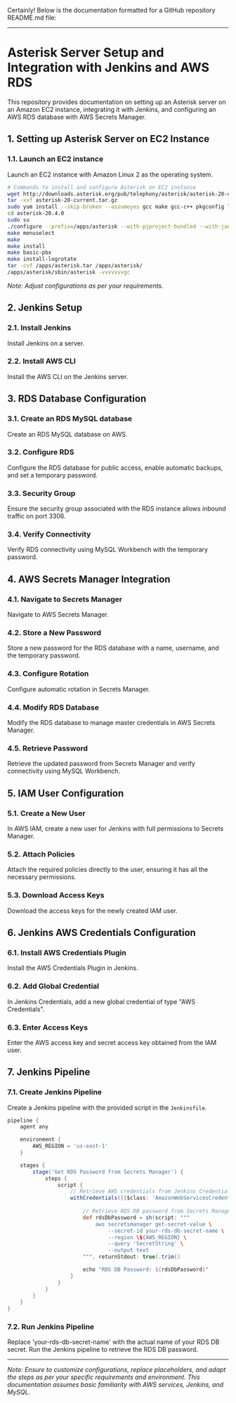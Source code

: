 Certainly! Below is the documentation formatted for a GitHub repository README.md file:

---

# Asterisk Server Setup and Integration with Jenkins and AWS RDS

This repository provides documentation on setting up an Asterisk server on an Amazon EC2 instance, integrating it with Jenkins, and configuring an AWS RDS database with AWS Secrets Manager.

## 1. Setting up Asterisk Server on EC2 Instance

### 1.1. Launch an EC2 instance

Launch an EC2 instance with Amazon Linux 2 as the operating system.

```bash
# Commands to install and configure Asterisk on EC2 instance
wget http://downloads.asterisk.org/pub/telephony/asterisk/asterisk-20-current.tar.gz
tar -xvf asterisk-20-current.tar.gz
sudo yum install --skip-broken --assumeyes gcc make gcc-c++ pkgconfig libedit-devel jansson-devel libuuid-devel sqlite-devel libxml2-devel speex-devel speexdsp-devel libogg-devel libvorbis-devel alsa-lib-devel portaudio-devel libcurl-devel xmlstarlet bison flex postsql-dev postgresql-dev postgresql-devel unixODBC-devel neon-devel gmime-devel lua-devel uriparser-devel libxslt-devel openssl-devel mysql-devel bluez-libs-devel radcli-devel freetds-devel jack-audio-connection-kit jack-audio-connection-kit-devel bash libcap-devel net-snmp-devel iksemel-devel corosynclib-devel newt-devel popt-devel libical-devel spandsp-devel libresample-devel uw-imap-devel binutils-devel libsrtp-devel gsm-devel doxygen graphviz zlib-devel openldap-devel codec2-devel hoard fftw-devel unbound-devel wget subversion bzip2 patch xmlstarlet libjansson jansson-devel
cd asterisk-20.4.0
sudo su
./configure --prefix=/apps/asterisk --with-pjproject-bundled --with-jansson-bundled
make menuselect
make
make install
make basic-pbx
make install-logrotate
tar -cvf /apps/asterisk.tar /apps/asterisk/
/apps/asterisk/sbin/asterisk -vvvvvvvgc
```

*Note: Adjust configurations as per your requirements.*

## 2. Jenkins Setup

### 2.1. Install Jenkins

Install Jenkins on a server.

### 2.2. Install AWS CLI

Install the AWS CLI on the Jenkins server.

## 3. RDS Database Configuration

### 3.1. Create an RDS MySQL database

Create an RDS MySQL database on AWS.

### 3.2. Configure RDS

Configure the RDS database for public access, enable automatic backups, and set a temporary password.

### 3.3. Security Group

Ensure the security group associated with the RDS instance allows inbound traffic on port 3306.

### 3.4. Verify Connectivity

Verify RDS connectivity using MySQL Workbench with the temporary password.

## 4. AWS Secrets Manager Integration

### 4.1. Navigate to Secrets Manager

Navigate to AWS Secrets Manager.

### 4.2. Store a New Password

Store a new password for the RDS database with a name, username, and the temporary password.

### 4.3. Configure Rotation

Configure automatic rotation in Secrets Manager.

### 4.4. Modify RDS Database

Modify the RDS database to manage master credentials in AWS Secrets Manager.

### 4.5. Retrieve Password

Retrieve the updated password from Secrets Manager and verify connectivity using MySQL Workbench.

## 5. IAM User Configuration

### 5.1. Create a New User

In AWS IAM, create a new user for Jenkins with full permissions to Secrets Manager.

### 5.2. Attach Policies

Attach the required policies directly to the user, ensuring it has all the necessary permissions.

### 5.3. Download Access Keys

Download the access keys for the newly created IAM user.

## 6. Jenkins AWS Credentials Configuration

### 6.1. Install AWS Credentials Plugin

Install the AWS Credentials Plugin in Jenkins.

### 6.2. Add Global Credential

In Jenkins Credentials, add a new global credential of type "AWS Credentials".

### 6.3. Enter Access Keys

Enter the AWS access key and secret access key obtained from the IAM user.

## 7. Jenkins Pipeline

### 7.1. Create Jenkins Pipeline

Create a Jenkins pipeline with the provided script in the `Jenkinsfile`.

```groovy
pipeline {
    agent any

    environment {
        AWS_REGION = 'us-east-1'
    }

    stages {
        stage('Get RDS Password from Secrets Manager') {
            steps {
                script {
                    // Retrieve AWS credentials from Jenkins Credentials
                    withCredentials([[$class: 'AmazonWebServicesCredentialsBinding', credentialsId: 'AWS_Creds', accessKeyVariable: 'AWS_ACCESS_KEY_ID', secretKeyVariable: 'AWS_SECRET_ACCESS_KEY']]) {
                        
                        // Retrieve RDS DB password from Secrets Manager
                        def rdsDbPassword = sh(script: """
                            aws secretsmanager get-secret-value \
                                --secret-id your-rds-db-secret-name \
                                --region \${AWS_REGION} \
                                --query 'SecretString' \
                                --output text
                        """, returnStdout: true).trim()

                        echo "RDS DB Password: ${rdsDbPassword}"
                    }
                }
            }
        }
    }
}
```

### 7.2. Run Jenkins Pipeline

Replace 'your-rds-db-secret-name' with the actual name of your RDS DB secret. Run the Jenkins pipeline to retrieve the RDS DB password.

---

*Note: Ensure to customize configurations, replace placeholders, and adapt the steps as per your specific requirements and environment. This documentation assumes basic familiarity with AWS services, Jenkins, and MySQL.*
